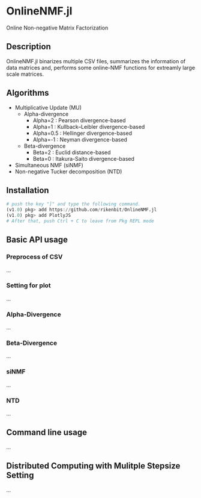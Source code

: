 # OnlineNMF.jl
Online Non-negative Matrix Factorization

## Description
OnlineNMF.jl binarizes multiple CSV files, summarizes the information of data matrices and, performs some online-NMF functions for extreamly large scale matrices.

## Algorithms

- Multiplicative Update (MU)
  - Alpha-divergence
    - Alpha=2 : Pearson divergence-based
    - Alpha=1 : Kullback–Leibler divergence-based
    - Alpha=0.5 : Hellinger divergence-based
    - Alpha=-1 : Neyman divergence-based
  - Beta-divergence
    - Beta=2 : Euclid distance-based
    - Beta=0 : Itakura-Saito divergence-based
- Simultaneous NMF (siNMF)
- Non-negative Tucker decomposition (NTD)

## Installation
<!-- ```julia
julia> Pkg.add("OnlineNMF")
```
 -->
```julia
# push the key "]" and type the following command.
(v1.0) pkg> add https://github.com/rikenbit/OnlineNMF.jl
(v1.0) pkg> add PlotlyJS
# After that, push Ctrl + C to leave from Pkg REPL mode
```

## Basic API usage
### Preprocess of CSV
...

### Setting for plot
...

### Alpha-Divergence
...

### Beta-Divergence
...

### siNMF
...

### NTD
...

## Command line usage
...

## Distributed Computing with Mulitple Stepsize Setting
...
